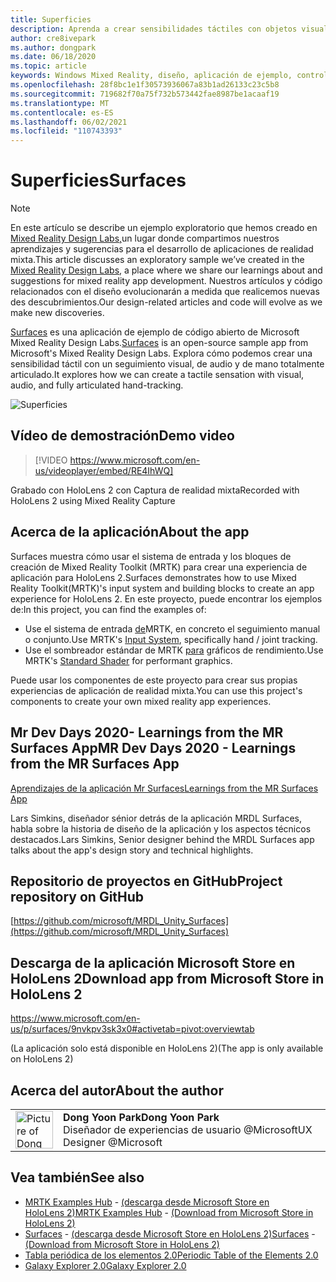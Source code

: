 ```yaml
---
title: Superficies
description: Aprenda a crear sensibilidades táctiles con objetos visuales, audio y seguimiento de manos articulados en la aplicación de ejemplo Surfaces.
author: cre8ivepark
ms.author: dongpark
ms.date: 06/18/2020
ms.topic: article
keywords: Windows Mixed Reality, diseño, aplicación de ejemplo, controles, MRTK, kit de herramientas de Mixed Reality, Unity, aplicaciones de ejemplo, aplicaciones de ejemplo, código abierto, Microsoft Store, HoloLens, cascos de realidad mixta, cascos de realidad mixta de Windows, cascos de realidad virtual
ms.openlocfilehash: 28f8bc1e1f30573936067a83b1ad26133c23c5b8
ms.sourcegitcommit: 719682f70a75f732b573442fae8987be1acaaf19
ms.translationtype: MT
ms.contentlocale: es-ES
ms.lasthandoff: 06/02/2021
ms.locfileid: "110743393"
---
```

# <a name="surfaces"></a><span data-ttu-id="e4f2e-104">Superficies</span><span class="sxs-lookup"><span data-stu-id="e4f2e-104">Surfaces</span></span>

>[!NOTE]
><span data-ttu-id="e4f2e-105">En este artículo se describe un ejemplo exploratorio que hemos creado en [Mixed Reality Design Labs,](https://github.com/Microsoft/MRDesignLabs_Unity)un lugar donde compartimos nuestros aprendizajes y sugerencias para el desarrollo de aplicaciones de realidad mixta.</span><span class="sxs-lookup"><span data-stu-id="e4f2e-105">This article discusses an exploratory sample we’ve created in the [Mixed Reality Design Labs](https://github.com/Microsoft/MRDesignLabs_Unity), a place where we share our learnings about and suggestions for mixed reality app development.</span></span> <span data-ttu-id="e4f2e-106">Nuestros artículos y código relacionados con el diseño evolucionarán a medida que realicemos nuevas des descubrimientos.</span><span class="sxs-lookup"><span data-stu-id="e4f2e-106">Our design-related articles and code will evolve as we make new discoveries.</span></span>

<span data-ttu-id="e4f2e-107">[Surfaces](https://github.com/microsoft/MRDL_Unity_Surfaces)  es una aplicación de ejemplo de código abierto de Microsoft Mixed Reality Design Labs.</span><span class="sxs-lookup"><span data-stu-id="e4f2e-107">[Surfaces](https://github.com/microsoft/MRDL_Unity_Surfaces)  is an open-source sample app from Microsoft's Mixed Reality Design Labs.</span></span> <span data-ttu-id="e4f2e-108">Explora cómo podemos crear una sensibilidad táctil con un seguimiento visual, de audio y de mano totalmente articulado.</span><span class="sxs-lookup"><span data-stu-id="e4f2e-108">It explores how we can create a tactile sensation with visual, audio, and fully articulated hand-tracking.</span></span>

![Superficies](images/MRDL_Surfaces_1.jpg)

## <a name="demo-video"></a><span data-ttu-id="e4f2e-110">Vídeo de demostración</span><span class="sxs-lookup"><span data-stu-id="e4f2e-110">Demo video</span></span> 

> [!VIDEO https://www.microsoft.com/en-us/videoplayer/embed/RE4IhWQ]

<span data-ttu-id="e4f2e-111">Grabado con HoloLens 2 con Captura de realidad mixta</span><span class="sxs-lookup"><span data-stu-id="e4f2e-111">Recorded with HoloLens 2 using Mixed Reality Capture</span></span>

## <a name="about-the-app"></a><span data-ttu-id="e4f2e-112">Acerca de la aplicación</span><span class="sxs-lookup"><span data-stu-id="e4f2e-112">About the app</span></span>

<span data-ttu-id="e4f2e-113">Surfaces muestra cómo usar el sistema de entrada y los bloques de creación de Mixed Reality Toolkit (MRTK) para crear una experiencia de aplicación para HoloLens 2.</span><span class="sxs-lookup"><span data-stu-id="e4f2e-113">Surfaces demonstrates how to use Mixed Reality Toolkit(MRTK)'s input system and building blocks to create an app experience for HoloLens 2.</span></span> <span data-ttu-id="e4f2e-114">En este proyecto, puede encontrar los ejemplos de:</span><span class="sxs-lookup"><span data-stu-id="e4f2e-114">In this project, you can find the examples of:</span></span>

- <span data-ttu-id="e4f2e-115">Use el sistema de entrada [de](/windows/mixed-reality/mrtk-unity/features/input/overview)MRTK, en concreto el seguimiento manual o conjunto.</span><span class="sxs-lookup"><span data-stu-id="e4f2e-115">Use MRTK's [Input System](/windows/mixed-reality/mrtk-unity/features/input/overview), specifically hand / joint tracking.</span></span>
- <span data-ttu-id="e4f2e-116">Use el sombreador estándar de MRTK [para](/windows/mixed-reality/mrtk-unity/features/rendering/mrtk-standard-shader) gráficos de rendimiento.</span><span class="sxs-lookup"><span data-stu-id="e4f2e-116">Use MRTK's [Standard Shader](/windows/mixed-reality/mrtk-unity/features/rendering/mrtk-standard-shader) for performant graphics.</span></span>

<span data-ttu-id="e4f2e-117">Puede usar los componentes de este proyecto para crear sus propias experiencias de aplicación de realidad mixta.</span><span class="sxs-lookup"><span data-stu-id="e4f2e-117">You can use this project's components to create your own mixed reality app experiences.</span></span>

## <a name="mr-dev-days-2020---learnings-from-the-mr-surfaces-app"></a><span data-ttu-id="e4f2e-118">Mr Dev Days 2020- Learnings from the MR Surfaces App</span><span class="sxs-lookup"><span data-stu-id="e4f2e-118">MR Dev Days 2020 - Learnings from the MR Surfaces App</span></span>

[<span data-ttu-id="e4f2e-119">Aprendizajes de la aplicación Mr Surfaces</span><span class="sxs-lookup"><span data-stu-id="e4f2e-119">Learnings from the MR Surfaces App</span></span>](https://channel9.msdn.com/Shows/Docs-Mixed-Reality/Learnings-from-the-MR-Surfaces-App)

<span data-ttu-id="e4f2e-120">Lars Simkins, diseñador sénior detrás de la aplicación MRDL Surfaces, habla sobre la historia de diseño de la aplicación y los aspectos técnicos destacados.</span><span class="sxs-lookup"><span data-stu-id="e4f2e-120">Lars Simkins, Senior designer behind the MRDL Surfaces app talks about the app's design story and technical highlights.</span></span>

## <a name="project-repository-on-github"></a><span data-ttu-id="e4f2e-121">Repositorio de proyectos en GitHub</span><span class="sxs-lookup"><span data-stu-id="e4f2e-121">Project repository on GitHub</span></span>

[https://github.com/microsoft/MRDL_Unity_Surfaces](https://github.com/microsoft/MRDL_Unity_Surfaces)

## <a name="download-app-from-microsoft-store-in-hololens-2"></a><span data-ttu-id="e4f2e-122">Descarga de la aplicación Microsoft Store en HoloLens 2</span><span class="sxs-lookup"><span data-stu-id="e4f2e-122">Download app from Microsoft Store in HoloLens 2</span></span>

https://www.microsoft.com/en-us/p/surfaces/9nvkpv3sk3x0#activetab=pivot:overviewtab

<span data-ttu-id="e4f2e-123">(La aplicación solo está disponible en HoloLens 2)</span><span class="sxs-lookup"><span data-stu-id="e4f2e-123">(The app is only available on HoloLens 2)</span></span>

## <a name="about-the-author"></a><span data-ttu-id="e4f2e-124">Acerca del autor</span><span class="sxs-lookup"><span data-stu-id="e4f2e-124">About the author</span></span>

<table style="border-collapse:collapse" padding-left="0px">
<tr>
<td style="border-style: none" width="60px"><img alt="Picture of Dong Yoon Park" width="60" height="60" src="images/dongyoonpark.jpg"></td>
<td style="border-style: none"><span data-ttu-id="e4f2e-125"><b>Dong Yoon Park</b></span><span class="sxs-lookup"><span data-stu-id="e4f2e-125"><b>Dong Yoon Park</b></span></span><br><span data-ttu-id="e4f2e-126">Diseñador de experiencias de usuario @Microsoft</span><span class="sxs-lookup"><span data-stu-id="e4f2e-126">UX Designer @Microsoft</span></span></td>
</tr>
</table>

## <a name="see-also"></a><span data-ttu-id="e4f2e-127">Vea también</span><span class="sxs-lookup"><span data-stu-id="e4f2e-127">See also</span></span>

* <span data-ttu-id="e4f2e-128">[MRTK Examples Hub](/windows/mixed-reality/mrtk-unity/features/example-scenes/example-hub) - [(descarga desde Microsoft Store en HoloLens 2)](https://www.microsoft.com/en-us/p/mrtk-examples-hub/9mv8c39l2sj4)</span><span class="sxs-lookup"><span data-stu-id="e4f2e-128">[MRTK Examples Hub](/windows/mixed-reality/mrtk-unity/features/example-scenes/example-hub) - [(Download from Microsoft Store in HoloLens 2)](https://www.microsoft.com/en-us/p/mrtk-examples-hub/9mv8c39l2sj4)</span></span>
* <span data-ttu-id="e4f2e-129">[Surfaces](sampleapp-surfaces.md) - [(descarga desde Microsoft Store en HoloLens 2)](https://www.microsoft.com/en-us/p/surfaces/9nvkpv3sk3x0)</span><span class="sxs-lookup"><span data-stu-id="e4f2e-129">[Surfaces](sampleapp-surfaces.md) - [(Download from Microsoft Store in HoloLens 2)](https://www.microsoft.com/en-us/p/surfaces/9nvkpv3sk3x0)</span></span>
* [<span data-ttu-id="e4f2e-130">Tabla periódica de los elementos 2.0</span><span class="sxs-lookup"><span data-stu-id="e4f2e-130">Periodic Table of the Elements 2.0</span></span>](https://medium.com/@dongyoonpark/bringing-the-periodic-table-of-the-elements-app-to-hololens-2-with-mrtk-v2-a6e3d8362158)
* [<span data-ttu-id="e4f2e-131">Galaxy Explorer 2.0</span><span class="sxs-lookup"><span data-stu-id="e4f2e-131">Galaxy Explorer 2.0</span></span>](galaxy-explorer-update.md)